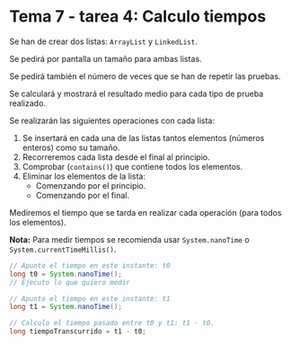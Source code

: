 # Tema 7 - tarea 4: Calculo tiempos

Se han de crear dos listas: `ArrayList` y `LinkedList`.

Se pedirá por pantalla un tamaño para ambas listas.

Se pedirá también el número de veces que se han de repetir las pruebas.

Se calculará y mostrará el resultado medio para cada tipo de prueba realizado.

Se realizarán las siguientes operaciones con cada lista:

1. Se insertará en cada una de las listas tantos elementos (números enteros) como su tamaño.
2. Recorreremos cada lista desde el final al principio.
3. Comprobar (`contains()`) que contiene todos los elementos.
4. Eliminar los elementos de la lista:
    * Comenzando por el principio.
    * Comenzando por el final.

Mediremos el tiempo que se tarda en realizar cada operación (para todos los elementos).

**Nota:** Para medir tiempos se recomienda usar `System.nanoTime` o `System.currentTimeMillis()`.

```java
// Apunto el tiempo en este instante: t0
long t0 = System.nanoTime();
// Ejecuto lo que quiero medir

// Apunto el tiempo en este instante: t1
long t1 = System.nanoTime();

// Calculo el tiempo pasado entre t0 y t1: t1 - t0.
long tiempoTranscurrido = t1 - t0;
```
